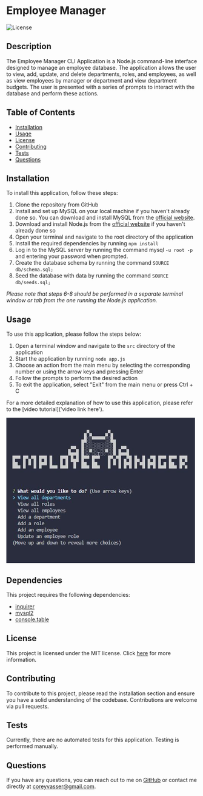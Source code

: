 # Employee Manager
![License](https://img.shields.io/badge/license-MIT-brightgreen.svg)

## Description

The Employee Manager CLI Application is a Node.js command-line interface designed to manage an employee database. The application allows the user to view, add, update, and delete departments, roles, and employees, as well as view employees by manager or department and view department budgets. The user is presented with a series of prompts to interact with the database and perform these actions.

## Table of Contents
- [Installation](#installation)
- [Usage](#usage)
- [License](#license)
- [Contributing](#contributing)
- [Tests](#tests)
- [Questions](#questions)

## Installation
To install this application, follow these steps:

1. Clone the repository from GitHub
2. Install and set up MySQL on your local machine if you haven't already done so. You can download and install MySQL from the [official website](https://dev.mysql.com/downloads/mysql/).
3. Download and install Node.js from the [official website](https://nodejs.org/en/download) if you haven't already done so
4. Open your terminal and navigate to the root directory of the application
5. Install the required dependencies by running ```npm install```
6. Log in to the MySQL server by running the command mysql ```-u root -p``` and entering your password when prompted.
7. Create the database schema by running the command ```SOURCE db/schema.sql;```
8. Seed the database with data by running the command ```SOURCE db/seeds.sql;``` 

*Please note that steps 6-8 should be performed in a separate terminal window or tab from the one running the Node.js application.*

## Usage
To use this application, please follow the steps below:

1. Open a terminal window and navigate to the ```src``` directory of the application
2. Start the application by running ```node app.js```
3. Choose an action from the main menu by selecting the corresponding number or using the arrow keys and pressing Enter
4. Follow the prompts to perform the desired action
5. To exit the application, select "Exit" from the main menu or press Ctrl + C

For a more detailed explanation of how to use this application, please refer to the [video tutorial]('video link here').

![Alt Text](./assets/images/screenshot.JPG)

## Dependencies
This project requires the following dependencies:
- [inquirer](https://www.npmjs.com/package/inquirer)
- [mysql2](https://www.npmjs.com/package/mysql2)
- [console.table](https://www.npmjs.com/package/console.table)

## License

This project is licensed under the MIT license. Click [here](https://opensource.org/licenses/MIT) for more information.

## Contributing
To contribute to this project, please read the installation section and ensure you have a solid understanding of the codebase. Contributions are welcome via pull requests.

## Tests
Currently, there are no automated tests for this application. Testing is performed manually.

## Questions
If you have any questions, you can reach out to me on [GitHub](https://github.com/spamdalfz) or contact me directly at coreyvasser@gmail.com.